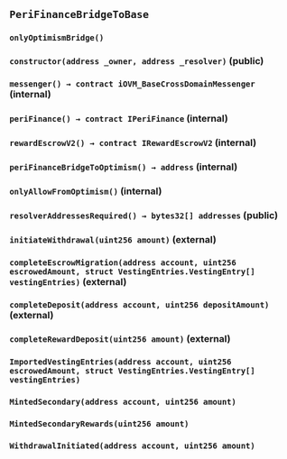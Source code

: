 ## `PeriFinanceBridgeToBase`

### `onlyOptimismBridge()`

### `constructor(address _owner, address _resolver)` (public)

### `messenger() → contract iOVM_BaseCrossDomainMessenger` (internal)

### `periFinance() → contract IPeriFinance` (internal)

### `rewardEscrowV2() → contract IRewardEscrowV2` (internal)

### `periFinanceBridgeToOptimism() → address` (internal)

### `onlyAllowFromOptimism()` (internal)

### `resolverAddressesRequired() → bytes32[] addresses` (public)

### `initiateWithdrawal(uint256 amount)` (external)

### `completeEscrowMigration(address account, uint256 escrowedAmount, struct VestingEntries.VestingEntry[] vestingEntries)` (external)

### `completeDeposit(address account, uint256 depositAmount)` (external)

### `completeRewardDeposit(uint256 amount)` (external)

### `ImportedVestingEntries(address account, uint256 escrowedAmount, struct VestingEntries.VestingEntry[] vestingEntries)`

### `MintedSecondary(address account, uint256 amount)`

### `MintedSecondaryRewards(uint256 amount)`

### `WithdrawalInitiated(address account, uint256 amount)`
